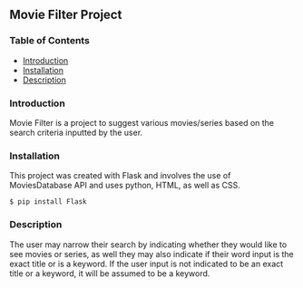 ## Movie Filter Project

### Table of Contents              
* [Introduction](#Introduction)
* [Installation](#Installation)
* [Description](#Description) 

### Introduction                         
Movie Filter is a project to suggest various movies/series based on the search criteria inputted by the user.   
  
### Installation 
This project was created with Flask and involves the use of MoviesDatabase API and uses python, HTML, as well as CSS. 
```
$ pip install Flask  
```        

### Description
The user may narrow their search by indicating whether they would like to see movies or series, as well they may also indicate if their word input is the exact title or is a keyword. If the user input is not indicated to be an exact title or a keyword, it will be assumed to be a keyword.  